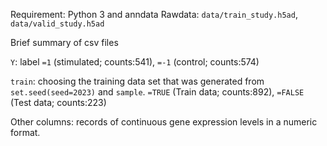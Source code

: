 Requirement: Python 3 and anndata
Rawdata: `data/train_study.h5ad`, `data/valid_study.h5ad`


Brief summary of csv files

`Y`: label `=1` (stimulated; counts:541), `=-1` (control; counts:574)

`train`: choosing the training data set that was generated from `set.seed(seed=2023)` and `sample`. `=TRUE` (Train data; counts:892), `=FALSE` (Test data; counts:223)

Other columns: records of continuous gene expression levels in a numeric format.
